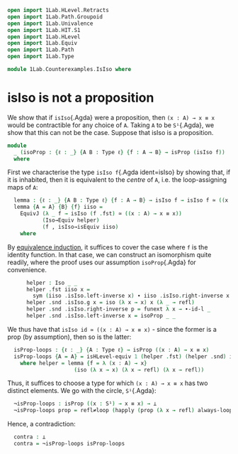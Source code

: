 ```agda
open import 1Lab.HLevel.Retracts
open import 1Lab.Path.Groupoid
open import 1Lab.Univalence
open import 1Lab.HIT.S1
open import 1Lab.HLevel
open import 1Lab.Equiv
open import 1Lab.Path
open import 1Lab.Type

module 1Lab.Counterexamples.IsIso where
```

# isIso is not a proposition

We show that if `isIso`{.Agda} were a proposition, then `(x : A) → x ≡
x` would be contractible for any choice of `A`. Taking `A` to be
`S¹`{.Agda}, we show that this can not be the case. Suppose that isIso is a proposition.

```agda
module
  _ (isoProp : {ℓ : _} {A B : Type ℓ} {f : A → B} → isProp (isIso f))
  where
```

First we characterise the type `isIso f`{.Agda ident=isIso} by showing
that, if it is inhabited, then it is equivalent to the _centre_ of `A`,
i.e. the loop-assigning maps of `A`:

```agda
  lemma : {ℓ : _} {A B : Type ℓ} {f : A → B} → isIso f → isIso f ≃ ((x : A) → x ≡ x)
  lemma {A = A} {B} {f} iiso = 
    EquivJ (λ _ f → isIso (f .fst) ≃ ((x : A) → x ≡ x))
           (Iso→Equiv helper)
           (f , isIso→isEquiv iiso)
    where
```

By [equivalence induction], it suffices to cover the case where `f` is
the identity function. In that case, we can construct an isomorphism
quite readily, where the proof uses our assumption `isoProp`{.Agda} for
convenience.

[equivalence induction]: 1Lab.Univalence.html#consequences

```agda
      helper : Iso _ _
      helper .fst iiso x =
        sym (iiso .isIso.left-inverse x) ∙ iiso .isIso.right-inverse x
      helper .snd .isIso.g x = iso (λ x → x) x (λ _ → refl)
      helper .snd .isIso.right-inverse p = funext λ x → ∙-id-l _
      helper .snd .isIso.left-inverse x = isoProp _ _
```

We thus have that `isIso id ≃ ((x : A) → x ≡ x)` - since the former is a
prop (by assumption), then so is the latter:

```agda
  isProp-loops : {ℓ : _} {A : Type ℓ} → isProp ((x : A) → x ≡ x)
  isProp-loops {A = A} = isHLevel-equiv 1 (helper .fst) (helper .snd) isoProp
    where helper = lemma {f = λ (x : A) → x}
                     (iso (λ x → x) (λ x → refl) (λ x → refl))
```

Thus, it suffices to choose a type for which `(x : A) → x ≡ x` has two
distinct elements. We go with the circle, `S¹`{.Agda}:

```agda
  ¬isProp-loops : isProp ((x : S¹) → x ≡ x) → ⊥
  ¬isProp-loops prop = refl≠loop (happly (prop (λ x → refl) always-loop) base)
```

Hence, a contradiction:

```agda
  contra : ⊥
  contra = ¬isProp-loops isProp-loops
```
